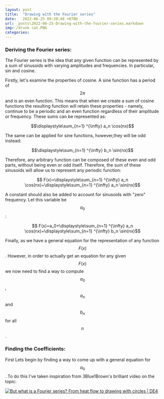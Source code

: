 ```yaml
---
layout: post
title:  "Drawing with the Fourier series"
date:   2022-06-25 09:20:48 +0700
url: _posts\2022-06-25-Drawing-with-the-fourier-series.markdown
img: /drunk cat.PNG
categories:
---
```

### Deriving the Fourier series: 
The Fourier series is the idea that any given function can be represented by a sum of sinusoids with varying amplitudes and frequencies. In particular,  sin and cosine. 

Firstly, let's examine the properties of cosine. A sine function has a period of $$ 2\pi $$ and is an even function. This means that when we create a sum of cosine functions the resulting function will retain these properties - namely, continue to be a periodic and an even function regardless of their amplitude or frequency. These sums can be represented as: 

 $$\displaystyle\sum_{n=1} ^{\infty} a_n \cos(nx)$$
 

The same can be applied for sine functions, however,they will be odd instead: 

 $$\displaystyle\sum_{n=1} ^{\infty} b_n \sin(nx)$$

 Therefore, any arbitrary function can be composed of these even and odd parts, without being even or odd itself. Therefore, the sum of these sinusoids will allow us to represent any periodic function: 

 $$ F(x)=\displaystyle\sum_{n=1} ^{\infty} a_n \cos(nx)+\displaystyle\sum_{n=1} ^{\infty} a_n \sin(nx)$$

 A constant should also be added to account for sinusoids with "zero" frequency. Let this variable be $$a_0$$: 

  $$ F(x)=a_0+\displaystyle\sum_{n=1} ^{\infty} a_n \cos(nx)+\displaystyle\sum_{n=1} ^{\infty} b_n \sin(nx)$$

  Finally, as we have a general equation for the representation of any function $$F(x)$$. However, in order to actually get an equation for any given $$F(x)$$ we now need to find a way to compute $$a_0$$, $$a_n$$ and $$b_n$$ for all $$n$$. 

  ### Finding the Coefficients: 

First Lets begin by finding a way to come up with a general equation for $$a_0$$. To do this I've taken inspiration from 3Blue1Brown's brilliant video on the topic: 

[![But what is a Fourier series? From heat flow to drawing with circles | DE4](http://img.youtube.com/vi/r6sGWTCMz2k/0.jpg)](http://www.youtube.com/watch?v=r6sGWTCMz2k "But what is a Fourier series? From heat flow to drawing with circles | DE4")

